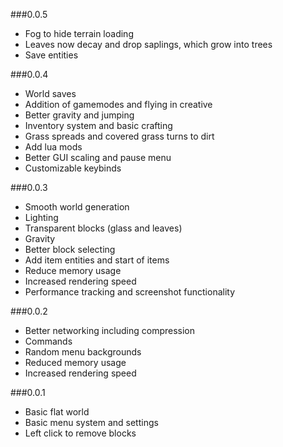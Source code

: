 ###0.0.5
- Fog to hide terrain loading
- Leaves now decay and drop saplings, which grow into trees
- Save entities

###0.0.4
- World saves
- Addition of gamemodes and flying in creative
- Better gravity and jumping
- Inventory system and basic crafting
- Grass spreads and covered grass turns to dirt
- Add lua mods
- Better GUI scaling and pause menu
- Customizable keybinds

###0.0.3
- Smooth world generation
- Lighting
- Transparent blocks (glass and leaves)
- Gravity
- Better block selecting
- Add item entities and start of items
- Reduce memory usage
- Increased rendering speed
- Performance tracking and screenshot functionality

###0.0.2
- Better networking including compression
- Commands
- Random menu backgrounds
- Reduced memory usage
- Increased rendering speed

###0.0.1
- Basic flat world
- Basic menu system and settings
- Left click to remove blocks